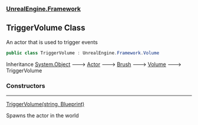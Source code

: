 ### [UnrealEngine.Framework](UnrealEngine_Framework.md 'UnrealEngine.Framework')
## TriggerVolume Class
An actor that is used to trigger events  
```csharp
public class TriggerVolume : UnrealEngine.Framework.Volume
```

Inheritance [System.Object](https://docs.microsoft.com/en-us/dotnet/api/System.Object 'System.Object') &#129106; [Actor](Actor.md 'UnrealEngine.Framework.Actor') &#129106; [Brush](Brush.md 'UnrealEngine.Framework.Brush') &#129106; [Volume](Volume.md 'UnrealEngine.Framework.Volume') &#129106; TriggerVolume  
### Constructors

***
[TriggerVolume(string, Blueprint)](TriggerVolume_TriggerVolume(string_Blueprint).md 'UnrealEngine.Framework.TriggerVolume.TriggerVolume(string, UnrealEngine.Framework.Blueprint)')

Spawns the actor in the world  
